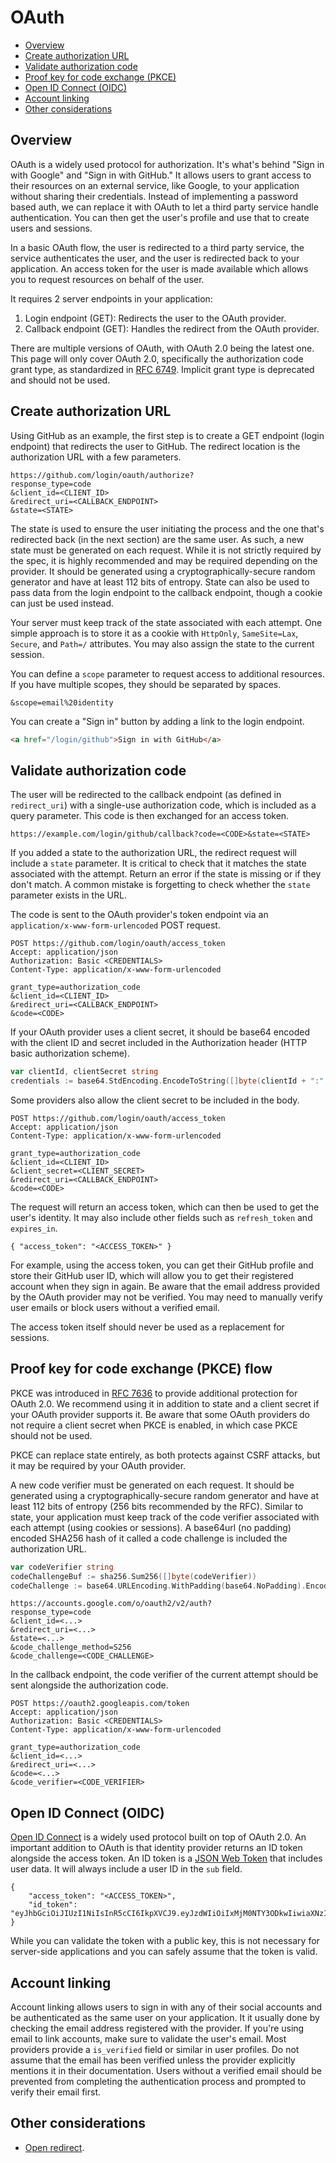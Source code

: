 # OAuth

- [Overview](#overview)
- [Create authorization URL](#create-authorization-url)
- [Validate authorization code](#validate-authorization-code)
- [Proof key for code exchange (PKCE)](#proof-key-for-code-exchange-pkce-flow)
- [Open ID Connect (OIDC)](#open-id-connect-oidc)
- [Account linking](#account-linking)
- [Other considerations](#other-considerations)

## Overview

OAuth is a widely used protocol for authorization. It's what's behind "Sign in with Google" and "Sign in with GitHub." It allows users to grant access to their resources on an external service, like Google, to your application without sharing their credentials. Instead of implementing a password based auth, we can replace it with OAuth to let a third party service handle authentication. You can then get the user's profile and use that to create users and sessions.

In a basic OAuth flow, the user is redirected to a third party service, the service authenticates the user, and the user is redirected back to your application. An access token for the user is made available which allows you to request resources on behalf of the user.

It requires 2 server endpoints in your application:

1. Login endpoint (GET): Redirects the user to the OAuth provider.
2. Callback endpoint (GET): Handles the redirect from the OAuth provider.

There are multiple versions of OAuth, with OAuth 2.0 being the latest one. This page will only cover OAuth 2.0, specifically the authorization code grant type, as standardized in [RFC 6749](https://datatracker.ietf.org/doc/html/rfc6749). Implicit grant type is deprecated and should not be used.

## Create authorization URL

Using GitHub as an example, the first step is to create a GET endpoint (login endpoint) that redirects the user to GitHub. The redirect location is the authorization URL with a few parameters.

```
https://github.com/login/oauth/authorize?
response_type=code
&client_id=<CLIENT_ID>
&redirect_uri=<CALLBACK_ENDPOINT>
&state=<STATE>
```

The state is used to ensure the user initiating the process and the one that's redirected back (in the next section) are the same user. As such, a new state must be generated on each request. While it is not strictly required by the spec, it is highly recommended and may be required depending on the provider. It should be generated using a cryptographically-secure random generator and have at least 112 bits of entropy. State can also be used to pass data from the login endpoint to the callback endpoint, though a cookie can just be used instead. 

Your server must keep track of the state associated with each attempt. One simple approach is to store it as a cookie with `HttpOnly`, `SameSite=Lax`, `Secure`, and `Path=/` attributes. You may also assign the state to the current session.

You can define a `scope` parameter to request access to additional resources. If you have multiple scopes, they should be separated by spaces.

```
&scope=email%20identity
```

You can create a "Sign in" button by adding a link to the login endpoint.

```html
<a href="/login/github">Sign in with GitHub</a>
```

## Validate authorization code

The user will be redirected to the callback endpoint (as defined in `redirect_uri`) with a single-use authorization code, which is included as a query parameter. This code is then exchanged for an access token. 

```
https://example.com/login/github/callback?code=<CODE>&state=<STATE>
```

If you added a state to the authorization URL, the redirect request will include a `state` parameter. It is critical to check that it matches the state associated with the attempt. Return an error if the state is missing or if they don't match. A common mistake is forgetting to check whether the `state` parameter exists in the URL.

The code is sent to the OAuth provider's token endpoint via an `application/x-www-form-urlencoded` POST request.

```
POST https://github.com/login/oauth/access_token
Accept: application/json
Authorization: Basic <CREDENTIALS>
Content-Type: application/x-www-form-urlencoded

grant_type=authorization_code
&client_id=<CLIENT_ID>
&redirect_uri=<CALLBACK_ENDPOINT>
&code=<CODE>
```

If your OAuth provider uses a client secret, it should be base64 encoded with the client ID and secret included in the Authorization header (HTTP basic authorization scheme).

```go
var clientId, clientSecret string
credentials := base64.StdEncoding.EncodeToString([]byte(clientId + ":" + clientSecret))
```

Some providers also allow the client secret to be included in the body.

```
POST https://github.com/login/oauth/access_token
Accept: application/json
Content-Type: application/x-www-form-urlencoded

grant_type=authorization_code
&client_id=<CLIENT_ID>
&client_secret=<CLIENT_SECRET>
&redirect_uri=<CALLBACK_ENDPOINT>
&code=<CODE>
```

The request will return an access token, which can then be used to get the user's identity. It may also include other fields such as `refresh_token` and `expires_in`.

```
{ "access_token": "<ACCESS_TOKEN>" }
```

For example, using the access token, you can get their GitHub profile and store their GitHub user ID, which will allow you to get their registered account when they sign in again. Be aware that the email address provided by the OAuth provider may not be verified. You may need to manually verify user emails or block users without a verified email.

The access token itself should never be used as a replacement for sessions.

## Proof key for code exchange (PKCE) flow

PKCE was introduced in [RFC 7636](https://datatracker.ietf.org/doc/html/rfc7636) to provide additional protection for OAuth 2.0. We recommend using it in addition to state and a client secret if your OAuth provider supports it. Be aware that some OAuth providers do not require a client secret when PKCE is enabled, in which case PKCE should not be used.

PKCE can replace state entirely, as both protects against CSRF attacks, but it may be required by your OAuth provider.

A new code verifier must be generated on each request. It should be generated using a cryptographically-secure random generator and have at least 112 bits of entropy (256 bits recommended by the RFC). Similar to state, your application must keep track of the code verifier associated with each attempt (using cookies or sessions). A base64url (no padding) encoded SHA256 hash of it called a code challenge is included the authorization URL.

```go
var codeVerifier string
codeChallengeBuf := sha256.Sum256([]byte(codeVerifier))
codeChallenge := base64.URLEncoding.WithPadding(base64.NoPadding).EncodeToString(codeChallengeBuf)
```

```
https://accounts.google.com/o/oauth2/v2/auth?
response_type=code
&client_id=<...>
&redirect_uri=<...>
&state=<...>
&code_challenge_method=S256
&code_challenge=<CODE_CHALLENGE>
```

In the callback endpoint, the code verifier of the current attempt should be sent alongside the authorization code.

```
POST https://oauth2.googleapis.com/token
Accept: application/json
Authorization: Basic <CREDENTIALS>
Content-Type: application/x-www-form-urlencoded

grant_type=authorization_code
&client_id=<...>
&redirect_uri=<...>
&code=<...>
&code_verifier=<CODE_VERIFIER>
```

## Open ID Connect (OIDC)

[Open ID Connect](https://openid.net/specs/openid-connect-core-1_0.html) is a widely used protocol built on top of OAuth 2.0. An important addition to OAuth is that identity provider returns an ID token alongside the access token. An ID token is a [JSON Web Token](https://datatracker.ietf.org/doc/html/rfc7519) that includes user data. It will always include a user ID in the `sub` field. 

```
{ 
	"access_token": "<ACCESS_TOKEN>",
	"id_token": "eyJhbGciOiJIUzI1NiIsInR5cCI6IkpXVCJ9.eyJzdWIiOiIxMjM0NTY3ODkwIiwiaXNzIjoiZXhhbXBsZS5jb20ifQ.uMMQPfp7LwcLiBbfZdoHdIPjKgS2HUfOr5vlY71el8A"
}
```

While you can validate the token with a public key, this is not necessary for server-side applications and you can safely assume that the token is valid.

## Account linking

Account linking allows users to sign in with any of their social accounts and be authenticated as the same user on your application. It it usually done by checking the email address registered with the provider. If you're using email to link accounts, make sure to validate the user's email. Most providers provide a `is_verified` field or similar in user profiles. Do not assume that the email has been verified unless the provider explicitly mentions it in their documentation. Users without a verified email should be prevented from completing the authentication process and prompted to verify their email first.

## Other considerations

- [Open redirect](/open-redirect.md).